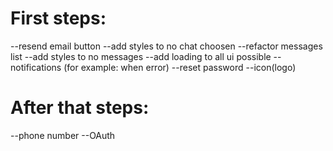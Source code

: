 # First steps:

--resend email button
--add styles to no chat choosen
--refactor messages list 
--add styles to no messages
--add loading to all ui possible
--notifications (for example: when error)
--reset password
--icon(logo)

# After that steps:

--phone number
--OAuth